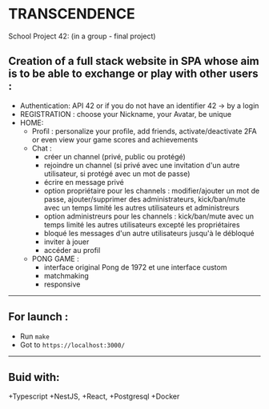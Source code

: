 # TRANSCENDENCE

School Project 42: (in a group - final project)

## Creation of a full stack website in SPA whose aim is to be able to exchange or play with other users :

- Authentication: API 42 or if you do not have an identifier 42 -> by a login
- REGISTRATION : choose your Nickname, your Avatar, be unique 
- HOME:
  - Profil :
      personalize your profile, add friends, activate/deactivate 2FA or even view your game scores and achievements
  - Chat :
    - créer un channel (privé, public ou protégé)
    - rejoindre un channel (si privé avec une invitation d'un autre utilisateur, si protégé avec un mot de passe)
    - écrire en message privé
    - option propriétaire pour les channels : modifier/ajouter un mot de passe, ajouter/supprimer des administrateurs, kick/ban/mute avec un temps limité les autres utilisateurs et administreurs
    - option administreurs pour les channels : kick/ban/mute avec un temps limité les autres utilisateurs excepté les propriétaires
    - bloqué les messages d'un autre utilisateurs jusqu'à le débloqué
    - inviter à jouer
    - accéder au profil
  - PONG GAME :
    - interface original Pong de 1972 et une interface custom
    - matchmaking
    - responsive

----------------
## For launch : 
  -  Run `make`
  -  Got to `https://localhost:3000/`

------------------
## Buid with:
  +Typescript
  +NestJS, 
  +React, 
  +Postgresql
  +Docker



